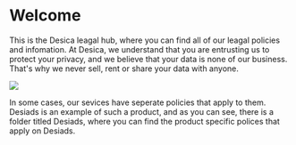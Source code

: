 # Welcome

This is the Desica leagal hub, where you can find all of our leagal policies and infomation. At Desica, we understand that you are entrusting us to protect your privacy, and we believe that your data is none of our business. That's why we never sell, rent or share your data with anyone.

<img src="contract.png" className="home-img"></img>

In some cases, our sevices have seperate policies that apply to them. Desiads is an example of such a product, and as you can see, there is a folder titled Desiads, where you can find the product specific polices that apply on Desiads.
